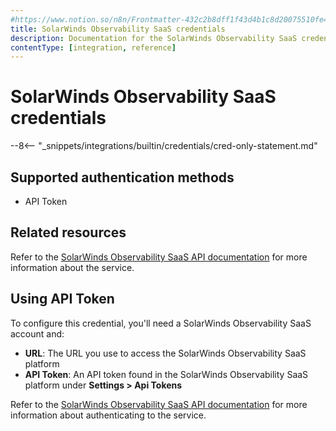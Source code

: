 ```yaml
---
#https://www.notion.so/n8n/Frontmatter-432c2b8dff1f43d4b1c8d20075510fe4
title: SolarWinds Observability SaaS credentials
description: Documentation for the SolarWinds Observability SaaS credential, Use these credentials to authenticate SolarWinds Observability SaaS in n8n, a workflow automation platform
contentType: [integration, reference]
---
```


# SolarWinds Observability SaaS credentials

--8<-- "_snippets/integrations/builtin/credentials/cred-only-statement.md"

## Supported authentication methods

* API Token

## Related resources

Refer to the [SolarWinds Observability SaaS API documentation](https://documentation.solarwinds.com/en/success_center/observability/content/api/api-swagger.htm) for more information about the service.


## Using API Token

To configure this credential, you'll need a SolarWinds Observability SaaS account and:

- **URL**: The URL you use to access the SolarWinds Observability SaaS platform
- **API Token**: An API token found in the SolarWinds Observability SaaS platform under **Settings > Api Tokens**

Refer to the [SolarWinds Observability SaaS API documentation](https://documentation.solarwinds.com/en/success_center/observability/content/settings/api-tokens.htm) for more information about authenticating to the service.
